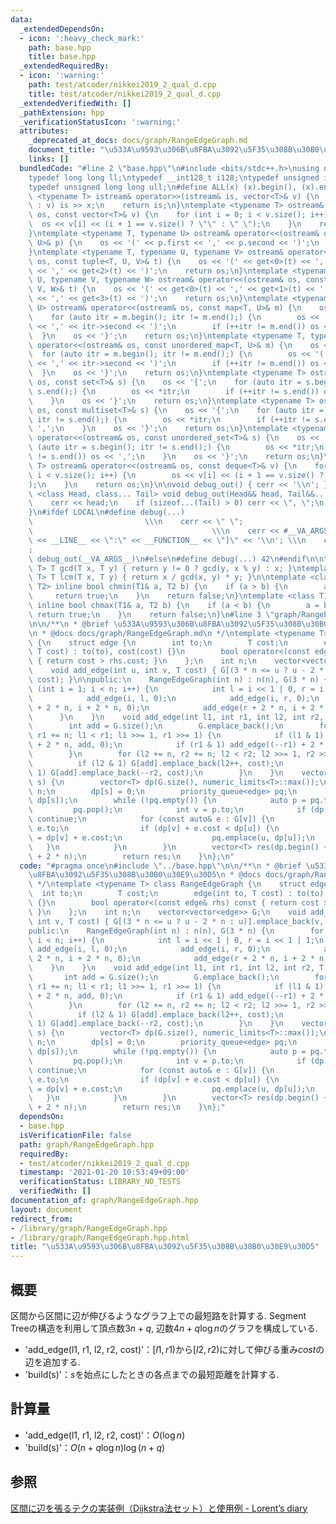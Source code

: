 ```yaml
---
data:
  _extendedDependsOn:
  - icon: ':heavy_check_mark:'
    path: base.hpp
    title: base.hpp
  _extendedRequiredBy:
  - icon: ':warning:'
    path: test/atcoder/nikkei2019_2_qual_d.cpp
    title: test/atcoder/nikkei2019_2_qual_d.cpp
  _extendedVerifiedWith: []
  _pathExtension: hpp
  _verificationStatusIcon: ':warning:'
  attributes:
    _deprecated_at_docs: docs/graph/RangeEdgeGraph.md
    document_title: "\u533A\u9593\u306B\u8FBA\u3092\u5F35\u308B\u30B0\u30E9\u30D5"
    links: []
  bundledCode: "#line 2 \"base.hpp\"\n#include <bits/stdc++.h>\nusing namespace std;\n\
    typedef long long ll;\ntypedef __int128_t i128;\ntypedef unsigned int uint;\n\
    typedef unsigned long long ull;\n#define ALL(x) (x).begin(), (x).end()\n\ntemplate\
    \ <typename T> istream& operator>>(istream& is, vector<T>& v) {\n    for (T& x\
    \ : v) is >> x;\n    return is;\n}\ntemplate <typename T> ostream& operator<<(ostream&\
    \ os, const vector<T>& v) {\n    for (int i = 0; i < v.size(); i++) {\n      \
    \  os << v[i] << (i + 1 == v.size() ? \"\" : \" \");\n    }\n    return os;\n\
    }\ntemplate <typename T, typename U> ostream& operator<<(ostream& os, const pair<T,\
    \ U>& p) {\n    os << '(' << p.first << ',' << p.second << ')';\n    return os;\n\
    }\ntemplate <typename T, typename U, typename V> ostream& operator<<(ostream&\
    \ os, const tuple<T, U, V>& t) {\n    os << '(' << get<0>(t) << ',' << get<1>(t)\
    \ << ',' << get<2>(t) << ')';\n    return os;\n}\ntemplate <typename T, typename\
    \ U, typename V, typename W> ostream& operator<<(ostream& os, const tuple<T, U,\
    \ V, W>& t) {\n    os << '(' << get<0>(t) << ',' << get<1>(t) << ',' << get<2>(t)\
    \ << ',' << get<3>(t) << ')';\n    return os;\n}\ntemplate <typename T, typename\
    \ U> ostream& operator<<(ostream& os, const map<T, U>& m) {\n    os << '{';\n\
    \    for (auto itr = m.begin(); itr != m.end();) {\n        os << '(' << itr->first\
    \ << ',' << itr->second << ')';\n        if (++itr != m.end()) os << ',';\n  \
    \  }\n    os << '}';\n    return os;\n}\ntemplate <typename T, typename U> ostream&\
    \ operator<<(ostream& os, const unordered_map<T, U>& m) {\n    os << '{';\n  \
    \  for (auto itr = m.begin(); itr != m.end();) {\n        os << '(' << itr->first\
    \ << ',' << itr->second << ')';\n        if (++itr != m.end()) os << ',';\n  \
    \  }\n    os << '}';\n    return os;\n}\ntemplate <typename T> ostream& operator<<(ostream&\
    \ os, const set<T>& s) {\n    os << '{';\n    for (auto itr = s.begin(); itr !=\
    \ s.end();) {\n        os << *itr;\n        if (++itr != s.end()) os << ',';\n\
    \    }\n    os << '}';\n    return os;\n}\ntemplate <typename T> ostream& operator<<(ostream&\
    \ os, const multiset<T>& s) {\n    os << '{';\n    for (auto itr = s.begin();\
    \ itr != s.end();) {\n        os << *itr;\n        if (++itr != s.end()) os <<\
    \ ',';\n    }\n    os << '}';\n    return os;\n}\ntemplate <typename T> ostream&\
    \ operator<<(ostream& os, const unordered_set<T>& s) {\n    os << '{';\n    for\
    \ (auto itr = s.begin(); itr != s.end();) {\n        os << *itr;\n        if (++itr\
    \ != s.end()) os << ',';\n    }\n    os << '}';\n    return os;\n}\ntemplate <typename\
    \ T> ostream& operator<<(ostream& os, const deque<T>& v) {\n    for (int i = 0;\
    \ i < v.size(); i++) {\n        os << v[i] << (i + 1 == v.size() ? \"\" : \" \"\
    );\n    }\n    return os;\n}\n\nvoid debug_out() { cerr << '\\n'; }\ntemplate\
    \ <class Head, class... Tail> void debug_out(Head&& head, Tail&&... tail) {\n\
    \    cerr << head;\n    if (sizeof...(Tail) > 0) cerr << \", \";\n    debug_out(move(tail)...);\n\
    }\n#ifdef LOCAL\n#define debug(...)                                          \
    \                         \\\n    cerr << \" \";                             \
    \                                        \\\n    cerr << #__VA_ARGS__ << \" :[\"\
    \ << __LINE__ << \":\" << __FUNCTION__ << \"]\" << '\\n'; \\\n    cerr << \" \"\
    ;                                                                     \\\n   \
    \ debug_out(__VA_ARGS__)\n#else\n#define debug(...) 42\n#endif\n\ntemplate <typename\
    \ T> T gcd(T x, T y) { return y != 0 ? gcd(y, x % y) : x; }\ntemplate <typename\
    \ T> T lcm(T x, T y) { return x / gcd(x, y) * y; }\n\ntemplate <class T1, class\
    \ T2> inline bool chmin(T1& a, T2 b) {\n    if (a > b) {\n        a = b;\n   \
    \     return true;\n    }\n    return false;\n}\ntemplate <class T1, class T2>\
    \ inline bool chmax(T1& a, T2 b) {\n    if (a < b) {\n        a = b;\n       \
    \ return true;\n    }\n    return false;\n}\n#line 3 \"graph/RangeEdgeGraph.hpp\"\
    \n\n/**\n * @brief \u533A\u9593\u306B\u8FBA\u3092\u5F35\u308B\u30B0\u30E9\u30D5\
    \n * @docs docs/graph/RangeEdgeGraph.md\n */\ntemplate <typename T> class RangeEdgeGraph\
    \ {\n    struct edge {\n        int to;\n        T cost;\n        edge(int to,\
    \ T cost) : to(to), cost(cost) {}\n        bool operator<(const edge& rhs) const\
    \ { return cost > rhs.cost; }\n    };\n    int n;\n    vector<vector<edge>> G;\n\
    \    void add_edge(int u, int v, T cost) { G[(3 * n <= u ? u - 2 * n : u)].emplace_back(v,\
    \ cost); }\n\npublic:\n    RangeEdgeGraph(int n) : n(n), G(3 * n) {\n        for\
    \ (int i = 1; i < n; i++) {\n            int l = i << 1 | 0, r = i << 1 | 1;\n\
    \            add_edge(i, l, 0);\n            add_edge(i, r, 0);\n            add_edge(l\
    \ + 2 * n, i + 2 * n, 0);\n            add_edge(r + 2 * n, i + 2 * n, 0);\n  \
    \      }\n    }\n    void add_edge(int l1, int r1, int l2, int r2, T cost) {\n\
    \        int add = G.size();\n        G.emplace_back();\n        for (l1 += n,\
    \ r1 += n; l1 < r1; l1 >>= 1, r1 >>= 1) {\n            if (l1 & 1) add_edge((l1++)\
    \ + 2 * n, add, 0);\n            if (r1 & 1) add_edge((--r1) + 2 * n, add, 0);\n\
    \        }\n        for (l2 += n, r2 += n; l2 < r2; l2 >>= 1, r2 >>= 1) {\n  \
    \          if (l2 & 1) G[add].emplace_back(l2++, cost);\n            if (r2 &\
    \ 1) G[add].emplace_back(--r2, cost);\n        }\n    }\n    vector<T> build(int\
    \ s) {\n        vector<T> dp(G.size(), numeric_limits<T>::max());\n        s +=\
    \ n;\n        dp[s] = 0;\n        priority_queue<edge> pq;\n        pq.emplace(s,\
    \ dp[s]);\n        while (!pq.empty()) {\n            auto p = pq.top();\n   \
    \         pq.pop();\n            int v = p.to;\n            if (dp[v] < p.cost)\
    \ continue;\n            for (const auto& e : G[v]) {\n                int u =\
    \ e.to;\n                if (dp[v] + e.cost < dp[u]) {\n                    dp[u]\
    \ = dp[v] + e.cost;\n                    pq.emplace(u, dp[u]);\n             \
    \   }\n            }\n        }\n        vector<T> res(dp.begin() + n, dp.begin()\
    \ + 2 * n);\n        return res;\n    }\n};\n"
  code: "#pragma once\n#include \"../base.hpp\"\n\n/**\n * @brief \u533A\u9593\u306B\
    \u8FBA\u3092\u5F35\u308B\u30B0\u30E9\u30D5\n * @docs docs/graph/RangeEdgeGraph.md\n\
    \ */\ntemplate <typename T> class RangeEdgeGraph {\n    struct edge {\n      \
    \  int to;\n        T cost;\n        edge(int to, T cost) : to(to), cost(cost)\
    \ {}\n        bool operator<(const edge& rhs) const { return cost > rhs.cost;\
    \ }\n    };\n    int n;\n    vector<vector<edge>> G;\n    void add_edge(int u,\
    \ int v, T cost) { G[(3 * n <= u ? u - 2 * n : u)].emplace_back(v, cost); }\n\n\
    public:\n    RangeEdgeGraph(int n) : n(n), G(3 * n) {\n        for (int i = 1;\
    \ i < n; i++) {\n            int l = i << 1 | 0, r = i << 1 | 1;\n           \
    \ add_edge(i, l, 0);\n            add_edge(i, r, 0);\n            add_edge(l +\
    \ 2 * n, i + 2 * n, 0);\n            add_edge(r + 2 * n, i + 2 * n, 0);\n    \
    \    }\n    }\n    void add_edge(int l1, int r1, int l2, int r2, T cost) {\n \
    \       int add = G.size();\n        G.emplace_back();\n        for (l1 += n,\
    \ r1 += n; l1 < r1; l1 >>= 1, r1 >>= 1) {\n            if (l1 & 1) add_edge((l1++)\
    \ + 2 * n, add, 0);\n            if (r1 & 1) add_edge((--r1) + 2 * n, add, 0);\n\
    \        }\n        for (l2 += n, r2 += n; l2 < r2; l2 >>= 1, r2 >>= 1) {\n  \
    \          if (l2 & 1) G[add].emplace_back(l2++, cost);\n            if (r2 &\
    \ 1) G[add].emplace_back(--r2, cost);\n        }\n    }\n    vector<T> build(int\
    \ s) {\n        vector<T> dp(G.size(), numeric_limits<T>::max());\n        s +=\
    \ n;\n        dp[s] = 0;\n        priority_queue<edge> pq;\n        pq.emplace(s,\
    \ dp[s]);\n        while (!pq.empty()) {\n            auto p = pq.top();\n   \
    \         pq.pop();\n            int v = p.to;\n            if (dp[v] < p.cost)\
    \ continue;\n            for (const auto& e : G[v]) {\n                int u =\
    \ e.to;\n                if (dp[v] + e.cost < dp[u]) {\n                    dp[u]\
    \ = dp[v] + e.cost;\n                    pq.emplace(u, dp[u]);\n             \
    \   }\n            }\n        }\n        vector<T> res(dp.begin() + n, dp.begin()\
    \ + 2 * n);\n        return res;\n    }\n};"
  dependsOn:
  - base.hpp
  isVerificationFile: false
  path: graph/RangeEdgeGraph.hpp
  requiredBy:
  - test/atcoder/nikkei2019_2_qual_d.cpp
  timestamp: '2021-01-20 10:53:49+09:00'
  verificationStatus: LIBRARY_NO_TESTS
  verifiedWith: []
documentation_of: graph/RangeEdgeGraph.hpp
layout: document
redirect_from:
- /library/graph/RangeEdgeGraph.hpp
- /library/graph/RangeEdgeGraph.hpp.html
title: "\u533A\u9593\u306B\u8FBA\u3092\u5F35\u308B\u30B0\u30E9\u30D5"
---
```

## 概要
区間から区間に辺が伸びるようなグラフ上での最短路を計算する. Segment Treeの構造を利用して頂点数$3n+q$, 辺数$4n+q\log n$のグラフを構成している.

- 'add_edge(l1, r1, l2, r2, cost)'：$[l1,r1)$から$[l2,r2)$に対して伸びる重み$cost$の辺を追加する.
- 'build(s)'：$s$を始点にしたときの各点までの最短距離を計算する.

## 計算量
- 'add_edge(l1, r1, l2, r2, cost)'：$O(\log n)$
- 'build(s)'：$O(n+q\log n)\log(n+q)$

## 参照
[区間に辺を張るテクの実装例（Dijkstra法セット）と使用例 - Lorent’s diary](https://atcoder.jp/contests/nikkei2019-2-qual/tasks/nikkei2019_2_qual_d)